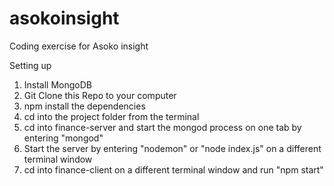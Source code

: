# asokoinsight
Coding exercise for Asoko insight

Setting up 
1. Install MongoDB 
2. Git Clone this Repo to your computer
3. npm install the dependencies 
4. cd into the project folder from the terminal 
5. cd into finance-server and start the mongod process on one tab by entering "mongod"
6. Start the server by entering "nodemon" or "node index.js" on a different terminal window
7. cd into finance-client on a different terminal window and run "npm start"
